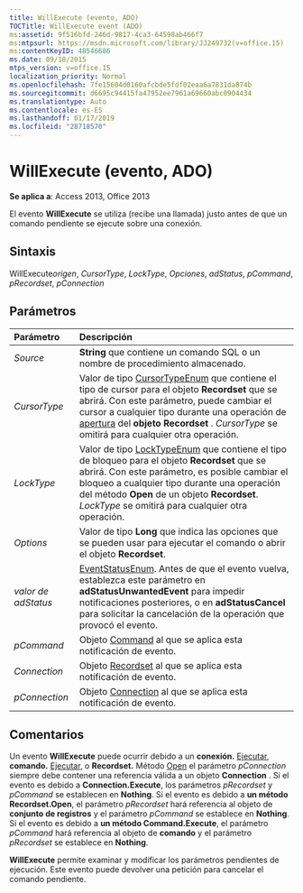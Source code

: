 ```yaml
---
title: WillExecute (evento, ADO)
TOCTitle: WillExecute event (ADO)
ms:assetid: 9f516bfd-246d-9817-4ca3-64598ab466f7
ms:mtpsurl: https://msdn.microsoft.com/library/JJ249732(v=office.15)
ms:contentKeyID: 48546686
ms.date: 09/18/2015
mtps_version: v=office.15
localization_priority: Normal
ms.openlocfilehash: 7fe15604d0160afcbde5fdf02eaa6a7831da874b
ms.sourcegitcommit: d6695c94415fa47952ee7961a69660abc0904434
ms.translationtype: Auto
ms.contentlocale: es-ES
ms.lasthandoff: 01/17/2019
ms.locfileid: "28718570"
---
```

# <a name="willexecute-event-ado"></a>WillExecute (evento, ADO)

**Se aplica a**: Access 2013, Office 2013

El evento **WillExecute** se utiliza (recibe una llamada) justo antes de que un comando pendiente se ejecute sobre una conexión.

## <a name="syntax"></a>Sintaxis

WillExecute*origen*, *CursorType*, *LockType*, *Opciones*, *adStatus*, *pCommand*, *pRecordset*, *pConnection*

## <a name="parameters"></a>Parámetros

|Parámetro|Descripción|
|:--------|:----------|
|*Source* |**String** que contiene un comando SQL o un nombre de procedimiento almacenado.|
|*CursorType* |Valor de tipo [CursorTypeEnum](cursortypeenum.md) que contiene el tipo de cursor para el objeto **Recordset** que se abrirá. Con este parámetro, puede cambiar el cursor a cualquier tipo durante una operación de [apertura](open-method-ado-recordset.md) del **objeto Recordset** . *CursorType* se omitirá para cualquier otra operación.|
|*LockType* |Valor de tipo [LockTypeEnum](locktypeenum.md) que contiene el tipo de bloqueo para el objeto **Recordset** que se abrirá. Con este parámetro, es posible cambiar el bloqueo a cualquier tipo durante una operación del método **Open** de un objeto **Recordset**. *LockType* se omitirá para cualquier otra operación.|
|*Options* |Valor de tipo **Long** que indica las opciones que se pueden usar para ejecutar el comando o abrir el objeto **Recordset**.|
|*valor de adStatus* |[EventStatusEnum](eventstatusenum.md). Antes de que el evento vuelva, establezca este parámetro en **adStatusUnwantedEvent** para impedir notificaciones posteriores, o en **adStatusCancel** para solicitar la cancelación de la operación que provocó el evento.|
|*pCommand* |Objeto [Command](command-object-ado.md) al que se aplica esta notificación de evento.|
|*Connection* |Objeto [Recordset](recordset-object-ado.md) al que se aplica esta notificación de evento.|
|*pConnection* |Objeto [Connection](connection-object-ado.md) al que se aplica esta notificación de evento.|

## <a name="remarks"></a>Comentarios

Un evento **WillExecute** puede ocurrir debido a un **conexión.** [Ejecutar](https://docs.microsoft.com/office/vba/access/concepts/miscellaneous/execute-method-ado-connection), **comando.** [Ejecutar](https://docs.microsoft.com/office/vba/access/concepts/miscellaneous/execute-method-ado-command), o **Recordset.** Método [Open](open-method-ado-recordset.md) el parámetro *pConnection* siempre debe contener una referencia válida a un objeto **Connection** . Si el evento es debido a **Connection.Execute**, los parámetros *pRecordset* y *pCommand* se establecen en **Nothing**. Si el evento es debido a **un método Recordset.Open**, el parámetro *pRecordset* hará referencia al objeto de **conjunto de registros** y el parámetro *pCommand* se establece en **Nothing**. Si el evento es debido a **un método Command.Execute**, el parámetro *pCommand* hará referencia al objeto de **comando** y el parámetro *pRecordset* se establece en **Nothing**.

**WillExecute** permite examinar y modificar los parámetros pendientes de ejecución. Este evento puede devolver una petición para cancelar el comando pendiente.

